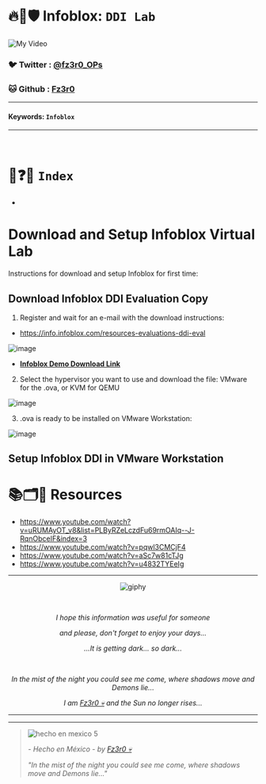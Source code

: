 # 🔥🧱🛡️ Infoblox: `DDI Lab`

![My Video](https://user-images.githubusercontent.com/94720207/165892585-b830998d-d7c5-43b4-a3ad-f71a07b9077e.gif)

### 🐦 Twitter  : [@fz3r0_OPs](https://twitter.com/Fz3r0_OPs)
### 🐱 Github  : [Fz3r0](https://github.com/fz3r0) 

---
 
#### Keywords: `Infoblox` 

---

<br>

# 📝❓📄 `Index`

- 

# Download and Setup Infoblox Virtual Lab

Instructions for download and setup Infoblox for first time:

## Download Infoblox DDI Evaluation Copy

1. Register and wait for an e-mail with the download instructions: 

- https://info.infoblox.com/resources-evaluations-ddi-eval

![image](https://github.com/user-attachments/assets/f0ffa4b6-b295-4078-8070-52d8472e193a)

- [**Infoblox Demo Download Link**](https://www.infoblox.com/product-evaluation-portal-ddi/?mkt_tok=MjQwLVBUSy03NTEAAAGXlXkftYyoa_RSDlJjlMJbK_cf8f_56_Ry-p8QzB386ogaH7sJ-1YvXG4xcmKl1g2oLXqErF3bpJiwAbi9-cN5PCXPtNAlIW_YCM6pyk-xiU1oYBo)

2. Select the hypervisor you want to use and download the file: VMware for the .ova, or KVM for QEMU

![image](https://github.com/user-attachments/assets/7ad5946c-2e2f-468b-8d44-e73e03238015)

3. .ova is ready to be installed on VMware Workstation:

![image](https://github.com/user-attachments/assets/ca231586-6a27-4b0e-a9a5-87588fcf60d5)

## Setup Infoblox DDI in VMware Workstation





# 📚🗂️🎥 Resources

- https://www.youtube.com/watch?v=uRUMAyOT_v8&list=PLByRZeLczdFu69rmOAIq--J-RqnObceIF&index=3
- https://www.youtube.com/watch?v=pqwl3CMCjF4
- https://www.youtube.com/watch?v=aSc7w81cTJg
- https://www.youtube.com/watch?v=u4832TYEeIg
  
---

<span align="center"> <p align="center"> ![giphy](https://user-images.githubusercontent.com/94720207/166587250-292d9a9f-e590-4c25-a678-d457e2268e85.gif) </p> </span> 



&nbsp;

<span align="center"> <p align="center"> _I hope this information was useful for someone_ </p> </span> 
<span align="center"> <p align="center"> _and please, don't forget to enjoy your days..._ </p> </span> 
<span align="center"> <p align="center"> _...It is getting dark... so dark..._ </p> </span> 

&nbsp;

<span align="center"> <p align="center"> _In the mist of the night you could see me come, where shadows move and Demons lie..._ </p> </span> 
<span align="center"> <p align="center"> _I am [Fz3r0 💀](https://github.com/Fz3r0/) and the Sun no longer rises..._ </p> </span> 

---






---

> ![hecho en mexico 5](https://user-images.githubusercontent.com/94720207/166068790-fa1f243d-2db9-4810-a6e4-eb3c4ad23700.png)
>
> _- Hecho en México - by [Fz3r0 💀](https://github.com/Fz3r0/)_  
>
> _"In the mist of the night you could see me come, where shadows move and Demons lie..."_ 





